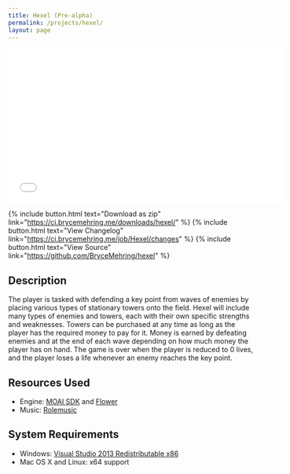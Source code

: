 ```yaml
---
title: Hexel (Pre-alpha)
permalink: /projects/hexel/
layout: page
---
```


<iframe width="560" height="315" src="//www.youtube.com/embed/xwFNek4eq-w" frameborder="0" allowfullscreen></iframe>

{% include button.html text="Download as zip" link="https://ci.brycemehring.me/downloads/hexel/" %} {% include button.html text="View Changelog" link="https://ci.brycemehring.me/job/Hexel/changes" %} {% include button.html text="View Source" link="https://github.com/BryceMehring/hexel" %}

## Description
The player is tasked with defending a key point from waves of enemies by placing various types of stationary towers onto the field. Hexel will include many types of enemies and towers, each with their own specific strengths and weaknesses. Towers can be purchased at any time as long as the player has the required money to pay for it. Money is earned by defeating enemies and at the end of each wave depending on how much money the player has on hand. The game is over when the player is reduced to 0 lives, and the player loses a life whenever an enemy reaches the key point.

## Resources Used
* Engine: [MOAI SDK](http://getmoai.com/) and [Flower](https://github.com/makotok/Hanappe)
* Music: [Rolemusic](http://freemusicarchive.org/music/Rolemusic/)

## System Requirements
* Windows: [Visual Studio 2013 Redistributable x86](http://www.microsoft.com/en-us/download/details.aspx?id=40784)
* Mac OS X and Linux: x64 support
